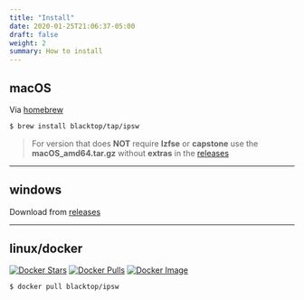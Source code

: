 ```yaml
---
title: "Install"
date: 2020-01-25T21:06:37-05:00
draft: false
weight: 2
summary: How to install
---
```


## macOS 

Via [homebrew](https://brew.sh)

```bash
$ brew install blacktop/tap/ipsw
```

> For version that does **NOT** require **lzfse** or **capstone** use the **macOS_amd64.tar.gz** without **extras** in the [releases](https://github.com/blacktop/ipsw/releases/latest)

---

## windows

Download from [releases](https://github.com/blacktop/ipsw/releases/latest)

---

## linux/docker

[![Docker Stars](https://img.shields.io/docker/stars/blacktop/ipsw.svg)](https://hub.docker.com/r/blacktop/ipsw/) [![Docker Pulls](https://img.shields.io/docker/pulls/blacktop/ipsw.svg)](https://hub.docker.com/r/blacktop/ipsw/) [![Docker Image](https://img.shields.io/badge/docker%20image-114MB-blue.svg)](https://hub.docker.com/r/blacktop/ipsw/)

```bash
$ docker pull blacktop/ipsw
```
